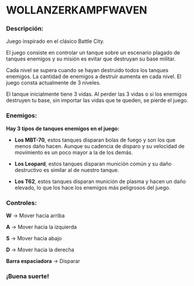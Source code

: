 # WOLLANZERKAMPFWAVEN

### Descripción:

Juego inspirado en el clásico Battle City.

El juego consiste en controlar un tanque sobre un escenario plagado de tanques enemigos y su misión es evitar que destruyan su base militar. 

Cada nivel se supera cuando se hayan destruido todos los tanques enemigos. La cantidad de enemigos a destruir aumenta en cada nivel. El juego consta actualmente de 3 niveles.

El tanque inicialmente tiene 3 vidas. Al perder las 3 vidas o si los enemigos destruyen tu base, sin importar las vidas que te queden, se pierde el juego.


### Enemigos:

**Hay 3 tipos de tanques enemigos en el juego:**

- **Los MBT-70**, estos tanques disparan bolas de fuego y son los que menos daño hacen. Aunque su cadencia de disparo y su velocidad de movimiento es un poco mayor a la de los demás.

- **Los Leopard**, estos tanques disparan munición común y su daño destructivo es similar al de nuestro tanque.

- **Los T62**, estos tanques disparan munición de plasma y hacen un daño elevado, lo que los hace los enemigos más peligrosos del juego.


### Controles:


**W** -> Mover hacia arriba

**A** -> Mover hacia la izquierda

**S** -> Mover hacia abajo

**D** -> Mover hacia la derecha

**Barra espaciadora** -> Disparar



### ¡Buena suerte!
